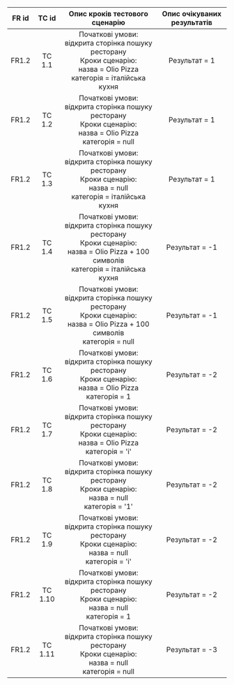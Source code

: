 |FR id|TC id|Опис кроків тестового сценарію|Опис очікуваних результатів|
|:-----:|:------:|:-----:|:-----:|
|FR1.2|TC 1.1|Початкові умови: відкрита сторінка пошуку ресторану<br> Кроки сценарію:<br> назва = Olio Pizza<br>категорія = італійська кухня|Результат = 1|
|FR1.2|TC 1.2|Початкові умови: відкрита сторінка пошуку ресторану<br> Кроки сценарію:<br> назва = Olio Pizza<br>категорія = null|Результат = 1|
|FR1.2|TC 1.3|Початкові умови: відкрита сторінка пошуку ресторану<br> Кроки сценарію:<br> назва = null<br>категорія = італійська кухня|Результат = 1|
|FR1.2|TC 1.4|Початкові умови: відкрита сторінка пошуку ресторану<br> Кроки сценарію:<br> назва = Olio Pizza + 100 символів<br>категорія = італійська кухня|Результат = -1|
|FR1.2|TC 1.5|Початкові умови: відкрита сторінка пошуку ресторану<br> Кроки сценарію:<br> назва = Olio Pizza + 100 символів<br>категорія = null|Результат = -1|
|FR1.2|TC 1.6|Початкові умови: відкрита сторінка пошуку ресторану<br> Кроки сценарію:<br> назва = Olio Pizza<br>категорія = 1|Результат = -2|
|FR1.2|TC 1.7|Початкові умови: відкрита сторінка пошуку ресторану<br> Кроки сценарію:<br> назва = Olio Pizza<br>категорія = 'і'|Результат = -2|
|FR1.2|TC 1.8|Початкові умови: відкрита сторінка пошуку ресторану<br> Кроки сценарію:<br> назва = null<br>категорія = '1'|Результат = -2|
|FR1.2|TC 1.9|Початкові умови: відкрита сторінка пошуку ресторану<br> Кроки сценарію:<br> назва = null<br>категорія = 'і'|Результат = -2|
|FR1.2|TC 1.10|Початкові умови: відкрита сторінка пошуку ресторану<br> Кроки сценарію:<br> назва = null<br> категорія = 1|Результат = -2|
|FR1.2|TC 1.11|Початкові умови: відкрита сторінка пошуку ресторану<br> Кроки сценарію:<br> назва = null<br>категорія = null|Результат = -3|
